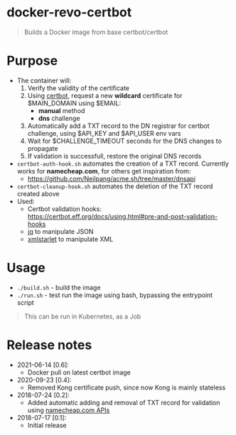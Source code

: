 # docker-revo-certbot
> Builds a Docker image from base certbot/certbot

# Purpose
- The container will:
    1. Verify the validity of the certificate
    2. Using [certbot](https://certbot.eff.org/docs/using.html#manual), request a new **wildcard** certificate for $MAIN_DOMAIN using $EMAIL:
        - **manual** method
        - **dns** challenge
    3. Automatically add a TXT record to the DN registrar for certbot challenge, using $API_KEY and $API_USER env vars
    4. Wait for $CHALLENGE_TIMEOUT seconds for the DNS changes to propagate
    5. If validation is successfull, restore the original DNS records
- `certbot-auth-hook.sh` automates the creation of a TXT record. Currently works for **namecheap.com**, for others get inspiration from:
    - https://github.com/Neilpang/acme.sh/tree/master/dnsapi
- `certbot-cleanup-hook.sh` automates the deletion of the TXT record created above
- Used:
    - Certbot validation hooks: https://certbot.eff.org/docs/using.html#pre-and-post-validation-hooks
    - [jq](https://stedolan.github.io/jq/) to manipulate JSON
    - [xmlstarlet](http://xmlstar.sourceforge.net/) to manipulate XML

# Usage
- `./build.sh` - build the image
- `./run.sh` - test run the image using bash, bypassing the entrypoint script

> This can be run in Kubernetes, as a Job

# Release notes
- 2021-06-14 [0.6]:
    - Docker pull on latest certbot image
- 2020-09-23 [0.4]:
    - Removed Kong certificate push, since now Kong is mainly stateless
- 2018-07-24 [0.2]:
    - Added automatic adding and removal of TXT record for validation using [namecheap.com APIs](https://www.namecheap.com/support/api/methods/domains-dns/set-hosts.aspx)
- 2018-07-17 [0.1]:
    - Initial release
